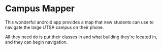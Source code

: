 # Campus Mapper

This wonderful android app provides a map that new students can use to navigate the large UTSA campus on their phone.

All they need do is put their classes in and what building they're located in, and they can begin navigation.
